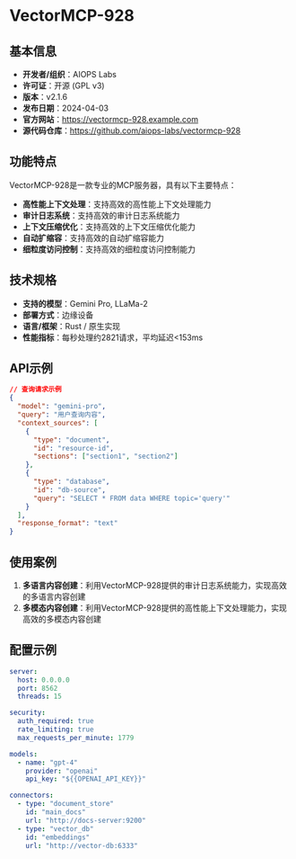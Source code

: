 # VectorMCP-928

## 基本信息

- **开发者/组织**：AIOPS Labs
- **许可证**：开源 (GPL v3)
- **版本**：v2.1.6
- **发布日期**：2024-04-03
- **官方网站**：https://vectormcp-928.example.com
- **源代码仓库**：https://github.com/aiops-labs/vectormcp-928

## 功能特点

VectorMCP-928是一款专业的MCP服务器，具有以下主要特点：

- **高性能上下文处理**：支持高效的高性能上下文处理能力
- **审计日志系统**：支持高效的审计日志系统能力
- **上下文压缩优化**：支持高效的上下文压缩优化能力
- **自动扩缩容**：支持高效的自动扩缩容能力
- **细粒度访问控制**：支持高效的细粒度访问控制能力


## 技术规格

- **支持的模型**：Gemini Pro, LLaMa-2
- **部署方式**：边缘设备
- **语言/框架**：Rust / 原生实现
- **性能指标**：每秒处理约2821请求，平均延迟<153ms

## API示例

```json
// 查询请求示例
{
  "model": "gemini-pro",
  "query": "用户查询内容",
  "context_sources": [
    {
      "type": "document",
      "id": "resource-id",
      "sections": ["section1", "section2"]
    },
    {
      "type": "database",
      "id": "db-source",
      "query": "SELECT * FROM data WHERE topic='query'"
    }
  ],
  "response_format": "text"
}
```

## 使用案例

1. **多语言内容创建**：利用VectorMCP-928提供的审计日志系统能力，实现高效的多语言内容创建
2. **多模态内容创建**：利用VectorMCP-928提供的高性能上下文处理能力，实现高效的多模态内容创建


## 配置示例

```yaml
server:
  host: 0.0.0.0
  port: 8562
  threads: 15

security:
  auth_required: true
  rate_limiting: true
  max_requests_per_minute: 1779

models:
  - name: "gpt-4"
    provider: "openai"
    api_key: "${{OPENAI_API_KEY}}"

connectors:
  - type: "document_store"
    id: "main_docs"
    url: "http://docs-server:9200"
  - type: "vector_db"
    id: "embeddings"
    url: "http://vector-db:6333"
```